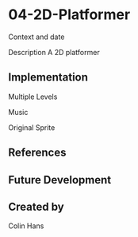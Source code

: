 # 04-2D-Platformer
Context and date

Description
A 2D platformer

## Implementation
Multiple Levels

Music

Original Sprite
## References

## Future Development

## Created by
Colin Hans
